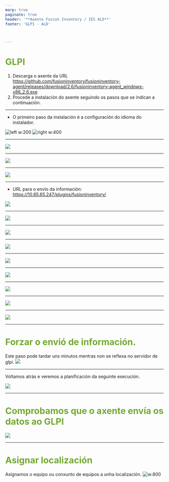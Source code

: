 ```yaml
---
marp: true
paginate: true
header: '**Axente Fusion Inventory / IES ALD**'
footer: 'GLPI - ALD'



---
```

<!--
Notas para a presentación
-->
# GLPI 

1. Descarga o axente da URL [
https://github.com/fusioninventory/fusioninventory-agent/releases/download/2.6/fusioninventory-agent_windows-x86_2.6.exe
](
https://github.com/fusioninventory/fusioninventory-agent/releases/download/2.6/fusioninventory-agent_windows-x86_2.6.exe
)
2. Procede a instalación do axente seguindo os pasos que se indican a continuación.
     
<style>
  :root{
     --color-background: #101010;
     --color-foreground: #fff;
  }
  h1{
    color:#73a832;
  }

  h2{
    color:#32a883;
  }

  .anotacion {
  font-size: 10px;
}
</style>

<!-- _colorPreset: dark -->

---
* O primeiro paso da instalación é a configuración do idioma do instalador.  

![ left w:200](img/01.png)
![ right w:400](img/02.png)


---
![](img/03.png)

---
![](img/04.png)


---
![](img/05.png)

---
* URL para o envío da información: https://10.65.65.247/plugins/fusioninventory/

![](img/06.png)

---

![](img/07.png)

---
![](img/08.png)

---
![](img/09.png)

---
![](img/10.png)

---
![](img/11.png)

---
![](img/12.png)

---
![](img/13.png)

---
![](img/14.png)

---
# Forzar o envió de información.
Este paso pode tardar uns minutos mentras non se reflexa no servidor de glpi. 
![](img/15-01.png)

---
Voltamos atrás e veremos a planificación da seguinte execución. 

![](img/15-03.png)


---
# Comprobamos que o axente envía os datos ao GLPI

![](img/16.png)

---
# Asignar localización
Asignamos o equipo ou conxunto de equipos a unha localización. 
![w:800](img/17.png)

